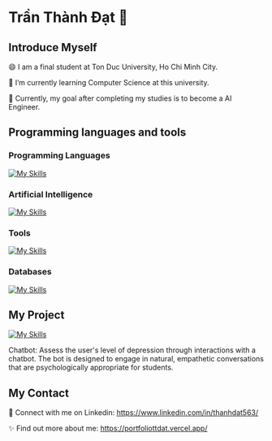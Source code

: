 # Trần Thành Đạt 👋
## Introduce Myself
😄 I am a final student at Ton Duc University, Ho Chi Minh City. 

🌱 I’m currently learning Computer Science at this university. 

🔭 Currently, my goal after completing my studies is to become a AI Engineer.

## Programming languages and tools
### Programming Languages
[![My Skills](https://skillicons.dev/icons?i=java,py,react)](https://skillicons.dev)
### Artificial Intelligence
[![My Skills](https://skillicons.dev/icons?i=tensorflow,sklearn,pytorch,opencv )](https://skillicons.dev)
### Tools
[![My Skills](https://skillicons.dev/icons?i=vscode,github,gitlab)](https://skillicons.dev)
### Databases
[![My Skills](https://skillicons.dev/icons?i=supabase,postgres,mongodb  )](https://skillicons.dev)
## My Project
[![My Skills](https://skillicons.dev/icons?i=bots  )](https://skillicons.dev) 

Chatbot: Assess the user's level of depression through interactions with a chatbot. The bot is designed to engage in natural, empathetic conversations that are psychologically appropriate for students.
## My Contact
💬 Connect with me on Linkedin: 
https://www.linkedin.com/in/thanhdat563/

✨ Find out more about me: 
https://portfoliottdat.vercel.app/


<!--
**TThanhhDatt/TThanhhDatt** is a ✨ _special_ ✨ repository because its `README.md` (this file) appears on your GitHub profile.

Here are some ideas to get you started:

- 🔭 I’m currently working on ...
- 🌱 I’m currently learning ...
- 👯 I’m looking to collaborate on ...
- 🤔 I’m looking for help with ...
- 💬 Ask me about ...
- 📫 How to reach me: ...
- 😄 Pronouns: ...
- ⚡ Fun fact: ...
-->
